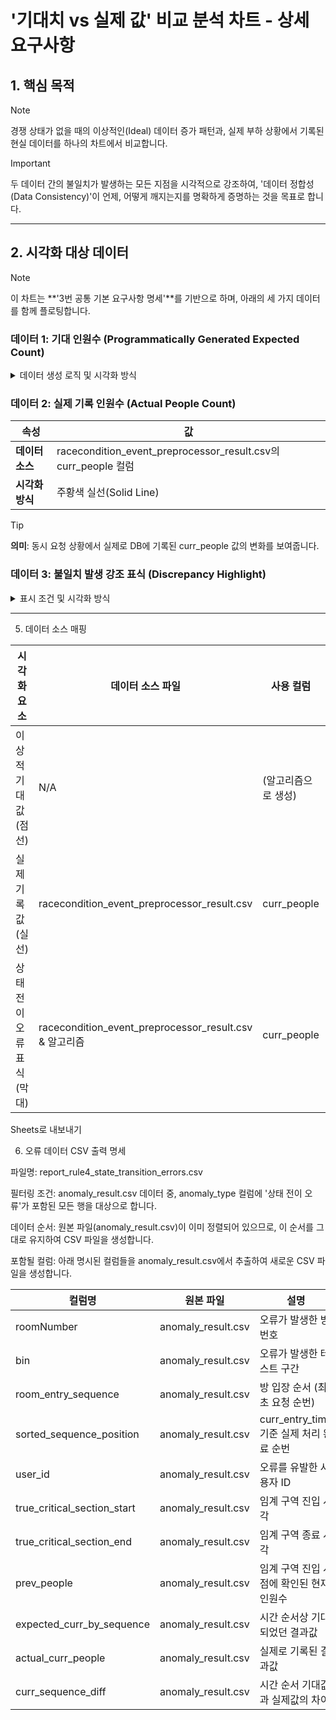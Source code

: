 # '기대치 vs 실제 값' 비교 분석 차트 - 상세 요구사항

## 1. 핵심 목적

> [!NOTE]
> 경쟁 상태가 없을 때의 이상적인(Ideal) 데이터 증가 패턴과, 실제 부하 상황에서 기록된 현실 데이터를 하나의 차트에서 비교합니다.

> [!IMPORTANT]
> 두 데이터 간의 불일치가 발생하는 모든 지점을 시각적으로 강조하여, '데이터 정합성(Data Consistency)'이 언제, 어떻게 깨지는지를 명확하게 증명하는 것을 목표로 합니다.

---

## 2. 시각화 대상 데이터

> [!NOTE]
> 이 차트는 **'3번 공통 기본 요구사항 명세'**를 기반으로 하며, 아래의 세 가지 데이터를 함께 플로팅합니다.

### 데이터 1: 기대 인원수 (Programmatically Generated Expected Count)

<details>
<summary>데이터 생성 로직 및 시각화 방식</summary>

**데이터 소스**: 이 데이터는 CSV 파일의 특정 컬럼을 사용하는 것이 아니라, 차트 생성 시 알고리즘에 의해 동적으로 생성됩니다.

**생성 로직**:

테스트 시작 시, 방에는 이미 1명이 존재하는 것을 기본 상태로 가정합니다.

따라서 X축의 첫 번째 스레드 요청(인덱스 0)에 대한 기대 인원수는 2명이 됩니다.

이후 각 스레드 요청(인덱스 i)마다 기대 인원수는 1씩 선형적으로 증가합니다. (즉, 기대값 = i + 2)

**시각화 방식**: 파란색 점선(Dashed Line).

**의미**: 어떠한 경쟁 상태도 발생하지 않았을 경우의 완벽한 데이터 변화를 나타내는 '기준선' 역할을 합니다.

</details>

### 데이터 2: 실제 기록 인원수 (Actual People Count)

| 속성 | 값 |
|------|-----|
| **데이터 소스** | racecondition_event_preprocessor_result.csv의 curr_people 컬럼 |
| **시각화 방식** | 주황색 실선(Solid Line) |

> [!TIP]
> **의미**: 동시 요청 상황에서 실제로 DB에 기록된 curr_people 값의 변화를 보여줍니다.

### 데이터 3: 불일치 발생 강조 표식 (Discrepancy Highlight)

<details>
<summary>표시 조건 및 시각화 방식</summary>

**표시 조건**: 각 스레드 요청(X축 인덱스)에서 curr_people 값과 알고리즘으로 생성된 '기대 인원수' 값이 일치하지 않는 모든 경우에 표시합니다.

**시각화 방식**: 불일치가 발생한 X축 위치에, '기대 인원수' 점 위치에서 '실제 기록 인원수' 점 위치까지 이어지는 **수직 막대(Vertical Bar)**를 그립니다.

**색상**: 붉은색(Red) 계열의 눈에 띄는 강조색을 사용합니다.

**의미**: 'Lost Update' 또는 'Stale Read' 등으로 인해 데이터 정합성이 깨진 지점과, 그 오차의 방향 및 크기를 시각적으로 즉시 인지할 수 있도록 강조합니다.

</details>

---

5. 데이터 소스 매핑

| 시각화 요소 | 데이터 소스 파일 | 사용 컬럼 | 비고 |
|-------------|------------------|-----------|------|
| 이상적 기대값 (점선) | N/A | (알고리즘으로 생성) | 로직: index + 2 |
| 실제 기록값 (실선) | racecondition_event_preprocessor_result.csv | curr_people | 최종적으로 기록된 실제 값 |
| 상태 전이 오류 표식 (막대) | racecondition_event_preprocessor_result.csv & 알고리즘 | curr_people | curr_people != (index + 2) 조건 |

Sheets로 내보내기

6. 오류 데이터 CSV 출력 명세

파일명: report_rule4_state_transition_errors.csv

필터링 조건: anomaly_result.csv 데이터 중, anomaly_type 컬럼에 '상태 전이 오류'가 포함된 모든 행을 대상으로 합니다.

데이터 순서: 원본 파일(anomaly_result.csv)이 이미 정렬되어 있으므로, 이 순서를 그대로 유지하여 CSV 파일을 생성합니다.

포함될 컬럼: 아래 명시된 컬럼들을 anomaly_result.csv에서 추출하여 새로운 CSV 파일을 생성합니다.

| 컬럼명 | 원본 파일 | 설명 |
|--------|-----------|------|
| roomNumber | anomaly_result.csv | 오류가 발생한 방 번호 |
| bin | anomaly_result.csv | 오류가 발생한 테스트 구간 |
| room_entry_sequence | anomaly_result.csv | 방 입장 순서 (최초 요청 순번) |
| sorted_sequence_position | anomaly_result.csv | curr_entry_time 기준 실제 처리 완료 순번 |
| user_id | anomaly_result.csv | 오류를 유발한 사용자 ID |
| true_critical_section_start | anomaly_result.csv | 임계 구역 진입 시각 |
| true_critical_section_end | anomaly_result.csv | 임계 구역 종료 시각 |
| prev_people | anomaly_result.csv | 임계 구역 진입 시점에 확인된 현재 인원수 |
| expected_curr_by_sequence | anomaly_result.csv | 시간 순서상 기대되었던 결과값 |
| actual_curr_people | anomaly_result.csv | 실제로 기록된 결과값 |
| curr_sequence_diff | anomaly_result.csv | 시간 순서 기대값과 실제값의 차이 |